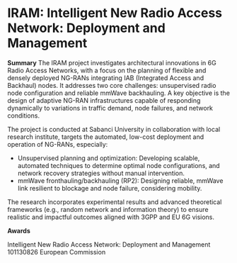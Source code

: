 # IRAM: Intelligent New Radio Access Network: Deployment and Management


**Summary**
The IRAM project investigates architectural innovations in 6G Radio Access Networks, with a focus on the planning of flexible and densely deployed NG-RANs integrating IAB (Integrated Access and Backhaul) nodes. It addresses two core challenges: unsupervised radio node configuration and reliable mmWave backhauling. A key objective is the design of adaptive NG-RAN infrastructures capable of responding dynamically to variations in traffic demand, node failures, and network conditions.

The project is conducted at Sabanci University in collaboration with local research institute, targets the automated, low-cost deployment and operation of NG-RANs, especially:

- Unsupervised planning and optimization: Developing scalable, automated techniques to determine optimal node configurations, and network recovery strategies without manual intervention.
-	mmWave fronthauling/backhauling (RP2): Designing reliable, mmWave link resilient to blockage and node failure, considering mobility.

The research incorporates experimental results and advanced theoretical frameworks (e.g., random network and information theory) to ensure realistic and impactful outcomes aligned with 3GPP and EU 6G visions.

**Awards**

Intelligent New Radio Access Network: Deployment and Management 101130826 
European Commission

